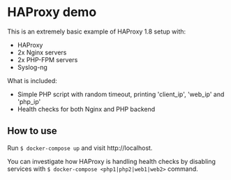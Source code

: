 # HAProxy demo

This is an extremely basic example of HAProxy 1.8 setup with:

- HAProxy
- 2x Nginx servers
- 2x PHP-FPM servers
- Syslog-ng

What is included:

- Simple PHP script with random timeout, printing 'client_ip', 'web_ip' and 'php_ip'
- Health checks for both Nginx and PHP backend

## How to use

Run `$ docker-compose up` and visit http://localhost.

You can investigate how HAProxy is handling health checks by disabling
services with `$ docker-compose <php1|php2|web1|web2>` command.
